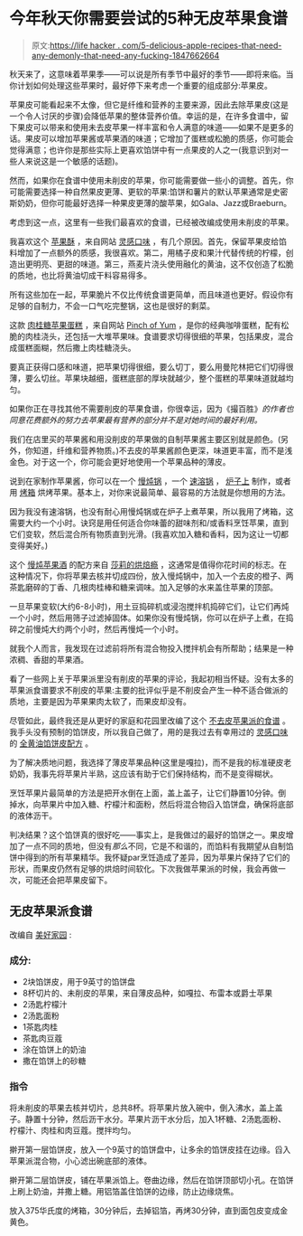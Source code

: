 # 今年秋天你需要尝试的5种无皮苹果食谱

> 原文:[https://life hacker . com/5-delicious-apple-recipes-that-need-any-demonly-that-need-any-fucking-1847662664](https://lifehacker.com/5-delicious-apple-recipes-that-dont-require-any-fucking-1847662664)

秋天来了，这意味着苹果季——可以说是所有季节中最好的季节——即将来临。当你计划如何处理这些苹果时，最好停下来考虑一个重要的组成部分:苹果皮。

苹果皮可能看起来不太像，但它是纤维和营养的主要来源，因此去除苹果皮(这是一个令人讨厌的步骤)会降低苹果的整体营养价值。幸运的是，在许多食谱中，留下果皮可以带来和使用未去皮苹果一样丰富和令人满意的味道——如果不是更多的话。果皮可以增加苹果酱或苹果酒的味道；它增加了蛋糕或松脆的质感，你可能会觉得满意；也许你是那些实际上更喜欢馅饼中有一点果皮的人之一(我意识到对一些人来说这是一个敏感的话题)。

然而，如果你在食谱中使用未削皮的苹果，你可能需要做一些小的调整。首先，你可能需要选择一种自然果皮更薄、更软的苹果:馅饼和薯片的默认苹果通常是史密斯奶奶，但你可能最好选择一种果皮更薄的酸苹果，如Gala、Jazz或Braeburn。

考虑到这一点，这里有一些我们最喜欢的食谱，已经被改编成使用未削皮的苹果。

我喜欢这个 [苹果酥](https://www.inspiredtaste.net/18686/apple-crisp-with-oats-recipe/) ，来自网站 [灵感口味](https://www.inspiredtaste.net/) ，有几个原因。首先，保留苹果皮给馅料增加了一点额外的质感，我很喜欢。第二，用橘子皮和果汁代替传统的柠檬，创造出更明亮、更甜的味道。第三，燕麦片浇头使用融化的黄油，这不仅创造了松脆的质地，也比将黄油切成干料容易得多。

所有这些加在一起，苹果脆片不仅比传统食谱更简单，而且味道也更好。假设你有足够的自制力，不会一口气吃完整锅，这也是很好的剩菜。

这款 [肉桂糖苹果蛋糕](https://pinchofyum.com/cinnamon-sugar-apple-cake) ，来自网站 [Pinch of Yum](https://pinchofyum.com/) ，是你的经典咖啡蛋糕，配有松脆的肉桂浇头，还包括一大堆苹果味。食谱要求切得很细的苹果，包括果皮，混合成蛋糕面糊，然后撒上肉桂糖浇头。

要真正获得口感和味道，把苹果切得很细，要么切丁，要么用曼陀林把它们切得很薄，要么切丝。苹果块越细，蛋糕底部的厚块就越少，整个蛋糕的苹果味道就越均匀。

如果你正在寻找其他不需要削皮的苹果食谱，你很幸运，因为《撮百胜》*的作者也同意花费额外的努力去苹果最有营养的部分并不是对她时间的最好利用。*

我们在店里买的苹果酱和用没削皮的苹果做的自制苹果酱主要区别就是颜色。(另外，你知道，纤维和营养物质。)不去皮的苹果酱颜色更深，味道更丰富，而不是浅金色。对于这一个，你可能会更好地使用一个苹果品种的薄皮。

说到在家制作苹果酱，你可以在一个 [慢炖锅](https://www.wellplated.com/crockpot-applesauce/) ，一个 [速溶锅](https://tidbits-marci.com/instant-pot-applesauce/) ， [炉子上](https://www.allrecipes.com/recipe/142643/blushing-applesauce/) 制作，或者用 [烤箱](https://cookthestory.com/easy-applesauce-recipe-no-peeling/) 烘烤苹果。基本上，对你来说最简单、最容易的方法就是你想用的方法。

因为我没有速溶锅，也没有耐心用慢炖锅或在炉子上煮苹果，所以我用了烤箱，这需要大约一个小时。诀窍是用任何适合你味蕾的甜味剂和/或香料烹饪苹果，直到它们变软，然后混合所有物质直到光滑。(我喜欢加入糖和香料，因为这让一切都变得美好。)

这个 [慢炖苹果酒](https://sallysbakingaddiction.com/homemade-apple-cider/) 的配方来自 [莎莉的烘焙瘾](https://sallysbakingaddiction.com/) ，这通常是值得你花时间的标志。在这种情况下，你将苹果去核并切成四份，放入慢炖锅中，加入一个去皮的橙子、两茶匙磨碎的丁香、几根肉桂棒和糖来调味。加入足够的水来盖住苹果的顶部。

一旦苹果变软(大约6-8小时)，用土豆捣碎机或浸泡搅拌机捣碎它们，让它们再炖一个小时，然后用筛子过滤掉固体。如果你没有慢炖锅，你可以在炉子上煮，在捣碎之前慢炖大约两个小时，然后再慢炖一个小时。

就我个人而言，我发现在过滤前将所有混合物投入搅拌机会有所帮助；结果是一种浓稠、香甜的苹果酒。

看了一些网上关于苹果派里没有削皮的苹果的评论，我起初相当怀疑。没有太多的苹果派食谱要求不削皮的苹果:主要的批评似乎是不削皮会产生一种不适合做派的质地，主要是因为苹果果肉太软了，而果皮却没有。

尽管如此，最终我还是从更好的家庭和花园里改编了这个 [不去皮苹果派的食谱](https://www.bhg.com/recipe/pies/no-peel-apple-pie/) 。我手头没有预制的馅饼皮，所以我自己做了，用的是我过去有幸用过的 [灵感口味](https://www.inspiredtaste.net/) 的 [全黄油馅饼皮配方](https://www.inspiredtaste.net/22662/flaky-pie-crust-recipe/) 。

为了解决质地问题，我选择了薄皮苹果品种(这里是嘎拉)，而不是我的标准硬皮老奶奶，我事先将苹果片半熟，这应该有助于它们保持结构，而不是变得糊状。

烹饪苹果片最简单的方法是把开水倒在上面，盖上盖子，让它们静置10分钟。倒掉水，向苹果片中加入糖、柠檬汁和面粉，然后将混合物舀入馅饼盘，确保将底部的液体沥干。

判决结果？这个馅饼真的很好吃——事实上，是我做过的最好的馅饼之一。果皮增加了一点不同的质地，但没有*那么*不同，它是不和谐的，而馅料有我期望从自制馅饼中得到的所有苹果精华。我怀疑par烹饪造成了差异，因为苹果片保持了它们的形状，而果皮仍然有足够的烘焙时间软化。下次我做苹果派的时候，我会再做一次，可能还会把苹果皮留下。

## **无皮苹果派食谱**

改编自 [美好家园](https://www.bhg.com/recipe/pies/no-peel-apple-pie/) :

### 成分:

*   2块馅饼皮，用于9英寸的馅饼盘
*   8杯切片的、未削皮的苹果，来自薄皮品种，如嘎拉、布雷本或爵士苹果
*   2汤匙柠檬汁
*   2汤匙面粉
*   1茶匙肉桂
*   茶匙肉豆蔻
*   涂在馅饼上的奶油
*   撒在馅饼上的砂糖

### **指令**

将未削皮的苹果去核并切片，总共8杯。将苹果片放入碗中，倒入沸水，盖上盖子。静置十分钟，然后沥干水分。苹果片沥干水分后，加入1杯糖、2汤匙面粉、柠檬汁、肉桂和肉豆蔻。搅拌均匀。

擀开第一层馅饼皮，放入一个9英寸的馅饼盘中，让多余的馅饼皮挂在边缘。舀入苹果派混合物，小心滤出碗底部的液体。

擀开第二层馅饼皮，铺在苹果派馅上。卷曲边缘，然后在馅饼顶部切小孔。在馅饼上刷上奶油，并撒上糖。用铝箔盖住馅饼的边缘，防止边缘烧焦。

放入375华氏度的烤箱，30分钟后，去掉铝箔，再烤30分钟，直到面包皮变成金黄色。